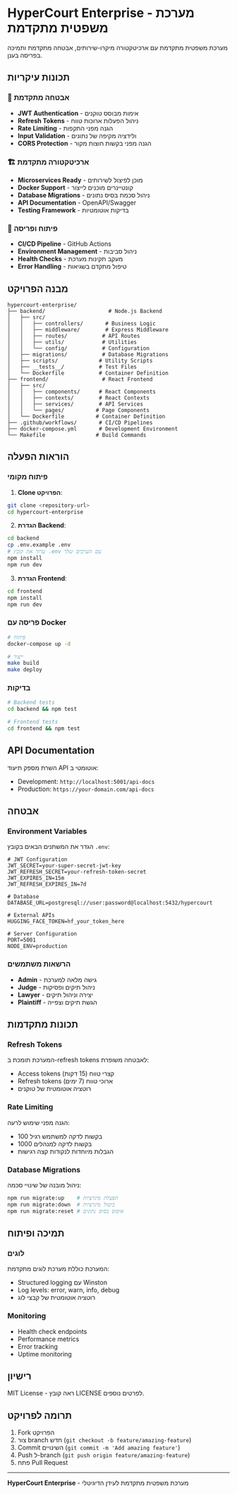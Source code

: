 # HyperCourt Enterprise - מערכת משפטית מתקדמת

מערכת משפטית מתקדמת עם ארכיטקטורה מיקרו-שירותים, אבטחה מתקדמת ותמיכה בפריסה בענן.

## תכונות עיקריות

### 🔐 אבטחה מתקדמת
- **JWT Authentication** - אימות מבוסס טוקנים
- **Refresh Tokens** - ניהול הפעלות ארוכות טווח
- **Rate Limiting** - הגנה מפני התקפות
- **Input Validation** - ולידציה מקיפה של נתונים
- **CORS Protection** - הגנה מפני בקשות חוצות מקור

### 🏗️ ארכיטקטורה מתקדמת
- **Microservices Ready** - מוכן לפיצול לשירותים
- **Docker Support** - קונטיינרים מוכנים לייצור
- **Database Migrations** - ניהול סכמת בסיס נתונים
- **API Documentation** - OpenAPI/Swagger
- **Testing Framework** - בדיקות אוטומטיות

### 🚀 פיתוח ופריסה
- **CI/CD Pipeline** - GitHub Actions
- **Environment Management** - ניהול סביבות
- **Health Checks** - מעקב תקינות מערכת
- **Error Handling** - טיפול מתקדם בשגיאות

## מבנה הפרויקט

```
hypercourt-enterprise/
├── backend/                    # Node.js Backend
│   ├── src/
│   │   ├── controllers/       # Business Logic
│   │   ├── middleware/        # Express Middleware
│   │   ├── routes/           # API Routes
│   │   ├── utils/            # Utilities
│   │   └── config/           # Configuration
│   ├── migrations/           # Database Migrations
│   ├── scripts/             # Utility Scripts
│   ├── __tests__/           # Test Files
│   └── Dockerfile           # Container Definition
├── frontend/                 # React Frontend
│   ├── src/
│   │   ├── components/      # React Components
│   │   ├── contexts/        # React Contexts
│   │   ├── services/        # API Services
│   │   └── pages/          # Page Components
│   └── Dockerfile          # Container Definition
├── .github/workflows/       # CI/CD Pipelines
├── docker-compose.yml       # Development Environment
└── Makefile                # Build Commands
```

## הוראות הפעלה

### פיתוח מקומי

1. **Clone הפרויקט**:
```bash
git clone <repository-url>
cd hypercourt-enterprise
```

2. **הגדרת Backend**:
```bash
cd backend
cp .env.example .env
# ערוך את קובץ .env עם הערכים שלך
npm install
npm run dev
```

3. **הגדרת Frontend**:
```bash
cd frontend
npm install
npm run dev
```

### פריסה עם Docker

```bash
# פיתוח
docker-compose up -d

# ייצור
make build
make deploy
```

### בדיקות

```bash
# Backend tests
cd backend && npm test

# Frontend tests
cd frontend && npm test
```

## API Documentation

השרת מספק תיעוד API אוטומטי ב:
- Development: `http://localhost:5001/api-docs`
- Production: `https://your-domain.com/api-docs`

## אבטחה

### Environment Variables

הגדר את המשתנים הבאים בקובץ `.env`:

```env
# JWT Configuration
JWT_SECRET=your-super-secret-jwt-key
JWT_REFRESH_SECRET=your-refresh-token-secret
JWT_EXPIRES_IN=15m
JWT_REFRESH_EXPIRES_IN=7d

# Database
DATABASE_URL=postgresql://user:password@localhost:5432/hypercourt

# External APIs
HUGGING_FACE_TOKEN=hf_your_token_here

# Server Configuration
PORT=5001
NODE_ENV=production
```

### הרשאות משתמשים

- **Admin** - גישה מלאה למערכת
- **Judge** - ניהול תיקים ופסיקות
- **Lawyer** - יצירה וניהול תיקים
- **Plaintiff** - הגשת תיקים וצפייה

## תכונות מתקדמות

### Refresh Tokens
המערכת תומכת ב-refresh tokens לאבטחה משופרת:
- Access tokens קצרי טווח (15 דקות)
- Refresh tokens ארוכי טווח (7 ימים)
- רוטציה אוטומטית של טוקנים

### Rate Limiting
הגנה מפני שימוש לרעה:
- 100 בקשות לדקה למשתמש רגיל
- 1000 בקשות לדקה למנהלים
- הגבלות מיוחדות לנקודות קצה רגישות

### Database Migrations
ניהול מובנה של שינויי סכמה:
```bash
npm run migrate:up    # הפעלת מיגרציות
npm run migrate:down  # ביטול מיגרציות
npm run migrate:reset # איפוס בסיס נתונים
```

## תמיכה ופיתוח

### לוגים
המערכת כוללת מערכת לוגים מתקדמת:
- Structured logging עם Winston
- Log levels: error, warn, info, debug
- רוטציה אוטומטית של קבצי לוג

### Monitoring
- Health check endpoints
- Performance metrics
- Error tracking
- Uptime monitoring

## רישיון

MIT License - ראה קובץ LICENSE לפרטים נוספים.

## תרומה לפרויקט

1. Fork הפרויקט
2. צור branch חדש (`git checkout -b feature/amazing-feature`)
3. Commit השינויים (`git commit -m 'Add amazing feature'`)
4. Push ל-branch (`git push origin feature/amazing-feature`)
5. פתח Pull Request

---

**HyperCourt Enterprise** - מערכת משפטית מתקדמת לעידן הדיגיטלי